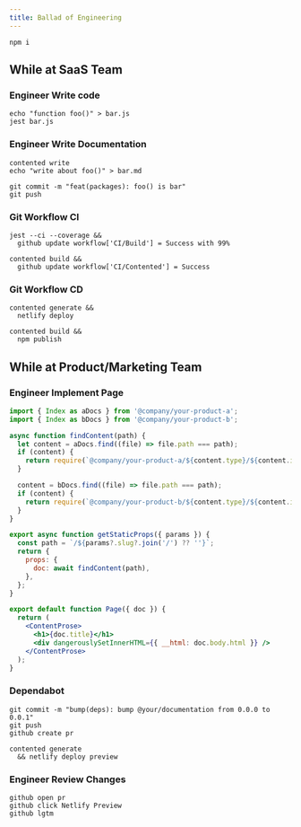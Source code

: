 ```yaml
---
title: Ballad of Engineering
---
```


```shell
npm i
```

## While at SaaS Team

### Engineer Write code

```shell
echo "function foo()" > bar.js
jest bar.js
```

### Engineer Write Documentation

```shell
contented write
echo "write about foo()" > bar.md

git commit -m "feat(packages): foo() is bar"
git push
```

### Git Workflow CI

```shell
jest --ci --coverage &&
  github update workflow['CI/Build'] = Success with 99%

contented build &&
  github update workflow['CI/Contented'] = Success
```

### Git Workflow CD

```shell
contented generate &&
  netlify deploy

contented build &&
  npm publish
```

## While at Product/Marketing Team

### Engineer Implement Page

```jsx
import { Index as aDocs } from '@company/your-product-a';
import { Index as bDocs } from '@company/your-product-b';

async function findContent(path) {
  let content = aDocs.find((file) => file.path === path);
  if (content) {
    return require(`@company/your-product-a/${content.type}/${content.id}.json`);
  }

  content = bDocs.find((file) => file.path === path);
  if (content) {
    return require(`@company/your-product-b/${content.type}/${content.id}.json`);
  }
}

export async function getStaticProps({ params }) {
  const path = `/${params?.slug?.join('/') ?? ''}`;
  return {
    props: {
      doc: await findContent(path),
    },
  };
}

export default function Page({ doc }) {
  return (
    <ContentProse>
      <h1>{doc.title}</h1>
      <div dangerouslySetInnerHTML={{ __html: doc.body.html }} />
    </ContentProse>
  );
}
```

### Dependabot

```shell
git commit -m "bump(deps): bump @your/documentation from 0.0.0 to 0.0.1"
git push
github create pr

contented generate
  && netlify deploy preview
```

### Engineer Review Changes

```shell
github open pr
github click Netlify Preview
github lgtm
```
